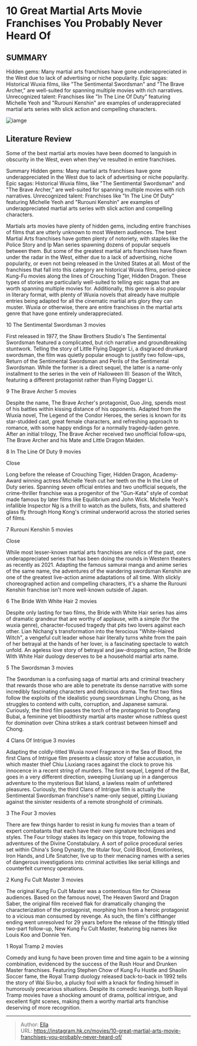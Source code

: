 # 10 Great Martial Arts Movie Franchises You Probably Never Heard Of


## SUMMARY 


 Hidden gems: Many martial arts franchises have gone underappreciated in the West due to lack of advertising or niche popularity. 
 Epic sagas: Historical Wuxia films, like &#34;The Sentimental Swordsman&#34; and &#34;The Brave Archer,&#34; are well-suited for spanning multiple movies with rich narratives. 
 Unrecognized talent: Franchises like &#34;In The Line Of Duty&#34; featuring Michelle Yeoh and &#34;Rurouni Kenshin&#34; are examples of underappreciated martial arts series with slick action and compelling characters. 

![iamge](https://static1.srcdn.com/wordpress/wp-content/uploads/2024/01/10-great-martial-arts-movie-franchises-you-probably-never-heard-of.jpg)

## Literature Review
Some of the best martial arts movies have been doomed to languish in obscurity in the West, even when they&#39;ve resulted in entire franchises.

Summary
 Hidden gems: Many martial arts franchises have gone underappreciated in the West due to lack of advertising or niche popularity. 
 Epic sagas: Historical Wuxia films, like &#34;The Sentimental Swordsman&#34; and &#34;The Brave Archer,&#34; are well-suited for spanning multiple movies with rich narratives. 
 Unrecognized talent: Franchises like &#34;In The Line Of Duty&#34; featuring Michelle Yeoh and &#34;Rurouni Kenshin&#34; are examples of underappreciated martial arts series with slick action and compelling characters. 




Martials arts movies have plenty of hidden gems, including entire franchises of films that are utterly unknown to most Western audiences. The best Martial Arts franchises have gotten plenty of notoriety, with staples like the Police Story and Ip Man series spawning dozens of popular sequels between them. But some of the greatest martial arts franchises have flown under the radar in the West, either due to a lack of advertising, niche popularity, or even not being released in the United States at all.
Most of the franchises that fall into this category are historical Wuxia films, period-piece Kung-Fu movies along the lines of Crouching Tiger, Hidden Dragon. These types of stories are particularly well-suited to telling epic sagas that are worth spanning multiple movies for. Additionally, this genre is also popular in literary format, with plenty of Wuxia novels that already have multiple entries being adapted for all the cinematic martial arts glory they can muster. Wuxia or otherwise, there are entire franchises in the martial arts genre that have gone entirely underappreciated.



 10  The Sentimental Swordsman 
3 movies
        

First released in 1977, the Shaw Brothers Studio&#39;s The Sentimental Swordsman featured a complicated, but rich narrative and groundbreaking stuntwork. Telling the story of Little Flying Dagger Li, a disgraced drunkard swordsman, the film was quietly popular enough to justify two follow-ups, Return of the Sentimental Swordsman and Perils of the Sentimental Swordsman. While the former is a direct sequel, the latter is a name-only installment to the series in the vein of Halloween III: Season of the Witch, featuring a different protagonist rather than Flying Dagger Li.


 9  The Brave Archer 
5 movies
        

Despite the name, The Brave Archer&#39;s protagonist, Guo Jing, spends most of his battles within kissing distance of his opponents. Adapted from the Wuxia novel, The Legend of the Condor Heroes, the series is known for its star-studded cast, great female characters, and refreshing approach to romance, with some happy endings for a normally tragedy-laden genre. After an initial trilogy, The Brave Archer received two unofficial follow-ups, The Brave Archer and his Mate and Little Dragon Maiden.


 8  In The Line Of Duty 
9 movies


Close







Long before the release of Crouching Tiger, Hidden Dragon, Academy-Award winning actress Michelle Yeoh cut her teeth on the In the Line of Duty series. Spanning seven official entries and two unofficial sequels, the crime-thriller franchise was a progenitor of the &#34;Gun-Kata&#34; style of combat made famous by later films like Equilibrium and John Wick. Michelle Yeoh&#39;s infallible Inspector Ng is a thrill to watch as the bullets, fists, and shattered glass fly through Hong Kong&#39;s criminal underworld across the storied series of films.


 7  Rurouni Kenshin 
5 movies


Close







While most lesser-known martial arts franchises are relics of the past, one underappreciated series that has been doing the rounds in Western theaters as recently as 2021. Adapting the famous samurai manga and anime series of the same name, the adventures of the wandering swordsman Kenshin are one of the greatest live-action anime adaptations of all time. With slickly choreographed action and compelling characters, it&#39;s a shame the Rurouni Kenshin franchise isn&#39;t more well-known outside of Japan.


 6  The Bride With White Hair 
2 movies
        

Despite only lasting for two films, the Bride with White Hair series has aims of dramatic grandeur that are worthy of applause, with a simple (for the wuxia genre), character-focused tragedy that pits two lovers against each other. Lian Nichang&#39;s transformation into the ferocious &#34;White-Haired Witch&#34;, a vengeful cult leader whose hair literally turns white from the pain of her betrayal at the hands of her lover, is a fascinating spectacle to watch unfold. An ageless love story of betrayal and jaw-dropping action, The Bride With White Hair duology deserves to be a household martial arts name.


 5  The Swordsman 
3 movies
        

The Swordsman is a confusing saga of martial arts and criminal treachery that rewards those who are able to penetrate its dense narrative with some incredibly fascinating characters and delicious drama. The first two films follow the exploits of the idealistic young swordsman Linghu Chong, as he struggles to contend with cults, corruption, and Japanese samurai. Curiously, the third film passes the torch of the protagonist to Dongfang Bubai, a feminine yet bloodthirsty martial arts master whose ruthless quest for domination over China strikes a stark contrast between himself and Chong.


 4  Clans Of Intrigue 
3 movies
        

Adapting the coldly-titled Wuxia novel Fragrance in the Sea of Blood, the first Clans of Intrigue film presents a classic story of false accusation, in which master thief Chiu Liuxiang races against the clock to prove his innocence in a recent string of murders. The first sequel, Legend of the Bat, goes in a very different direction, sweeping Liuxiang up in a dangerous adventure to the mysterious Bat Island, a lawless realm of unfettered pleasures. Curiously, the third Clans of Intrigue film is actually the Sentimental Swordsman franchise&#39;s name-only sequel, pitting Liuxiang against the sinister residents of a remote stronghold of criminals.


 3  The Four 
3 movies
        

There are few things harder to resist in kung fu movies than a team of expert combatants that each have their own signature techniques and styles. The Four trilogy stakes its legacy on this trope, following the adventures of the Divine Constabulary. A sort of police procedural series set within China&#39;s Song Dynasty, the titular four, Cold Blood, Emotionless, Iron Hands, and Life Snatcher, live up to their menacing names with a series of dangerous investigations into criminal activities like serial killings and counterfeit currency operations.


 2  Kung Fu Cult Master 
3 movies
        

The original Kung Fu Cult Master was a contentious film for Chinese audiences. Based on the famous novel, The Heaven Sword and Dragon Saber, the original film received flak for dramatically changing the characterization of the protagonist, morphing him from a heroic protagonist to a vicious man consumed by revenge. As such, the film&#39;s cliffhanger ending went unresolved for 29 years before the release of the fittingly titled two-part follow-up, New Kung Fu Cult Master, featuring big names like Louis Koo and Donnie Yen.


 1  Royal Tramp 
2 movies
        

Comedy and kung fu have been proven time and time again to be a winning combination, evidenced by the success of the Rush Hour and Drunken Master franchises. Featuring Stephen Chow of Kung Fu Hustle and Shaolin Soccer fame, the Royal Tramp duology released back-to-back in 1992 tells the story of Wai Siu-bo, a plucky fool with a knack for finding himself in humorously precarious situations. Despite its comedic leanings, both Royal Tramp movies have a shocking amount of drama, political intrigue, and excellent fight scenes, making them a worthy martial arts franchise deserving of more recognition. 

---

> Author: [Ella](https://instagram.hk.cn/)  
> URL: https://instagram.hk.cn/movies/10-great-martial-arts-movie-franchises-you-probably-never-heard-of/  

